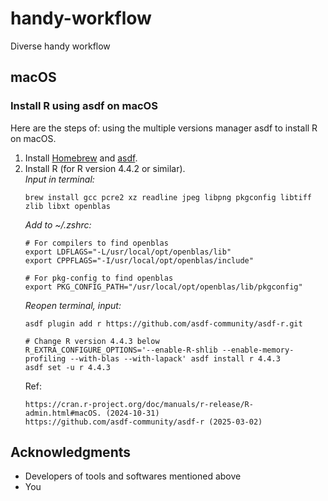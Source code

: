 # handy-workflow
Diverse handy workflow

## macOS

### Install R using asdf on macOS

Here are the steps of: using the multiple versions manager asdf to install R on macOS.

1. Install [Homebrew](https://brew.sh/) and [asdf](https://asdf-vm.com/guide/getting-started.html).  
2. Install R (for R version 4.4.2 or similar).  
   *Input in terminal:*
   ```
   brew install gcc pcre2 xz readline jpeg libpng pkgconfig libtiff zlib libxt openblas
   ```
   *Add to ~/.zshrc:*
   ```
   # For compilers to find openblas
   export LDFLAGS="-L/usr/local/opt/openblas/lib"
   export CPPFLAGS="-I/usr/local/opt/openblas/include"
   
   # For pkg-config to find openblas
   export PKG_CONFIG_PATH="/usr/local/opt/openblas/lib/pkgconfig"
   ```
   *Reopen terminal, input:*
   ```
   asdf plugin add r https://github.com/asdf-community/asdf-r.git

   # Change R version 4.4.3 below
   R_EXTRA_CONFIGURE_OPTIONS='--enable-R-shlib --enable-memory-profiling --with-blas --with-lapack' asdf install r 4.4.3
   asdf set -u r 4.4.3
   ```
   Ref:
   ```
   https://cran.r-project.org/doc/manuals/r-release/R-admin.html#macOS. (2024-10-31)
   https://github.com/asdf-community/asdf-r (2025-03-02)
   ```


## Acknowledgments
  - Developers of tools and softwares mentioned above
  - You

